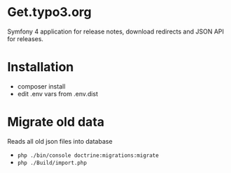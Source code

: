 # Get.typo3.org

Symfony 4 application for release notes, download redirects and JSON API for releases.

# Installation

- composer install
- edit .env vars from .env.dist

# Migrate old data
Reads all old json files into database

- `php ./bin/console doctrine:migrations:migrate`
- `php ./Build/import.php`
